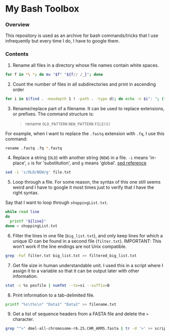 # My Bash Toolbox

### Overview
This repository is used as an archive for bash commands/tricks that I use infrequently but every time I do, I have to google them.

### Contents

1.  Rename all files in a directory whose file names contain white spaces.

``` bash
for f in *\ *; do mv "$f" "${f// /_}"; done
```

2.  Count the number of files in all subdirectories and print in ascending order

``` bash
for i in $(find . -maxdepth 1 ! -path . -type d); do echo -n $i": "; (find $i -type f | wc -l); done | sort -k 2 -n
```

3.  Rename/replace part of a filename. It can be used to replace extensions, or prefixes. The command structure is:  
    > rename `OLD_PATTERN` `NEW_PATTERN` `FILE(S)`


For example, when I want to replace the `.fastq` extension with `.fq`, I use this command:  

``` bash
rename .fastq .fq *.fastq
```

4.  Replace a string (`OLD`) with another string (`NEW`) in a file. `-i` means 'in-place', `s` is for 'substitution', and `g` means 'global'. [sed reference](http://www.grymoire.com/Unix/Sed.html)

``` bash
sed -i 's/OLD/NEW/g' file.txt
```

5.  Loop through a file. For some reason, the syntax of this one still seems weird and I have to google it most times just to verify that I have the right syntax.

Say that I want to loop through `shoppingList.txt`.

``` bash
while read line
do
  printf "${line}"
done < shoppingList.txt
```

6.  Filter the lines in one file (`big_list.txt`), and only keep lines for which a unique ID can be found in a second file (`filter.txt`). IMPORTANT: This won't work if the line endings are not Unix compatible.

``` bash
grep -Fwf filter.txt big_list.txt >> filtered_big_list.txt
```

7.  Get file size in human understandable unit. I used this in a script where I assign it to a variable so that it can be output later with other information.

``` bash
stat -c %s posfile | numfmt --to=si --suffix=B
```

8.  Print information to a tab-delimited file.

``` bash
printf "%s\t%s\n" "Data1" "Data2" >> filename.txt
```

9. Get a list of sequence headers from a FASTA file and delete the `>` character.

``` bash
grep "^>" dmel-all-chromosome-r6.25.CHR_ARMS.fasta | tr -d '>' >> scripts/b018_mpileup_ARRAY_input.txt
```
